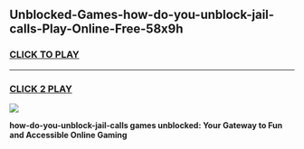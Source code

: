 
## Unblocked-Games-how-do-you-unblock-jail-calls-Play-Online-Free-58x9h
<h3>
<a href="https://premium76.site?title=how-do-you-unblock-jail-calls&ref=26A">CLICK TO PLAY</a></h3>
<hr>

<h3>
<a href="https://premium76.site?title=how-do-you-unblock-jail-calls&ref=26A">CLICK 2 PLAY</a>
  
</h3>

<a href="https://premium76.site?title=how-do-you-unblock-jail-calls&ref=26A"><img src="https://clearcache.store/games.png"></a>


**how-do-you-unblock-jail-calls games unblocked: Your Gateway to Fun and Accessible Online Gaming**
